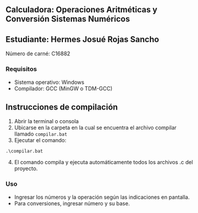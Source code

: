 ## Calculadora: Operaciones Aritméticas y Conversión Sistemas Numéricos
## Estudiante: Hermes Josué Rojas Sancho

Número de carné: C16882

### Requisitos
- Sistema operativo: Windows
- Compilador: GCC (MinGW o TDM-GCC)

## Instrucciones de compilación
1. Abrir la terminal o consola
2. Ubicarse en la carpeta en la cual se encuentra el archivo compilar llamado `compilar.bat`
3. Ejecutar el comando:

```
.\compilar.bat
```
4. El comando compila y ejecuta automáticamente todos los archivos .c del proyecto.

### Uso
- Ingresar los números y la operación según las indicaciones en pantalla.
- Para conversiones, ingresar número y su base.
